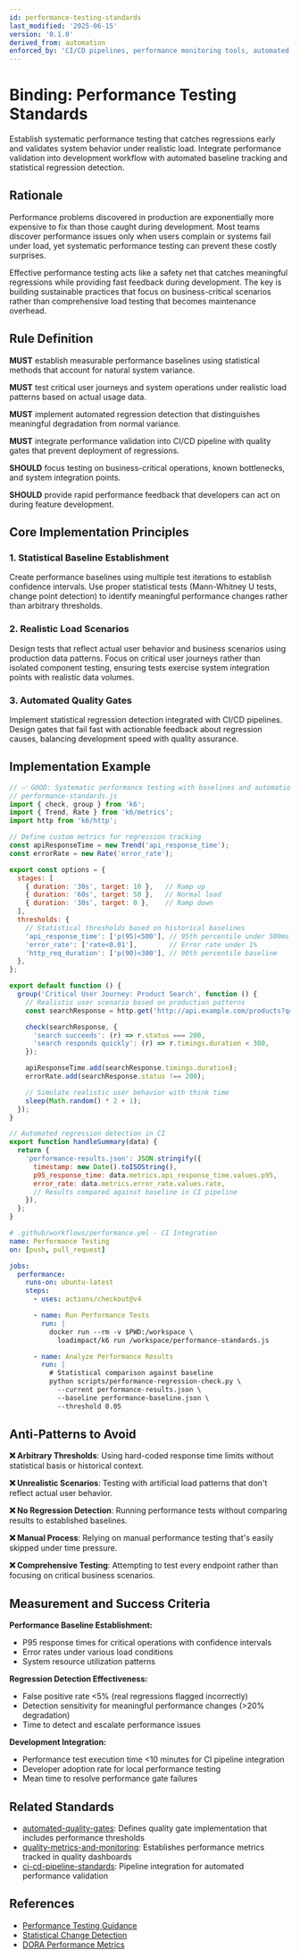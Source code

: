 ```yaml
---
id: performance-testing-standards
last_modified: '2025-06-15'
version: '0.1.0'
derived_from: automation
enforced_by: 'CI/CD pipelines, performance monitoring tools, automated regression detection'
---
```


# Binding: Performance Testing Standards

Establish systematic performance testing that catches regressions early and validates system behavior under realistic load. Integrate performance validation into development workflow with automated baseline tracking and statistical regression detection.

## Rationale

Performance problems discovered in production are exponentially more expensive to fix than those caught during development. Most teams discover performance issues only when users complain or systems fail under load, yet systematic performance testing can prevent these costly surprises.

Effective performance testing acts like a safety net that catches meaningful regressions while providing fast feedback during development. The key is building sustainable practices that focus on business-critical scenarios rather than comprehensive load testing that becomes maintenance overhead.

## Rule Definition

**MUST** establish measurable performance baselines using statistical methods that account for natural system variance.

**MUST** test critical user journeys and system operations under realistic load patterns based on actual usage data.

**MUST** implement automated regression detection that distinguishes meaningful degradation from normal variance.

**MUST** integrate performance validation into CI/CD pipeline with quality gates that prevent deployment of regressions.

**SHOULD** focus testing on business-critical operations, known bottlenecks, and system integration points.

**SHOULD** provide rapid performance feedback that developers can act on during feature development.

## Core Implementation Principles

### 1. Statistical Baseline Establishment
Create performance baselines using multiple test iterations to establish confidence intervals. Use proper statistical tests (Mann-Whitney U tests, change point detection) to identify meaningful performance changes rather than arbitrary thresholds.

### 2. Realistic Load Scenarios
Design tests that reflect actual user behavior and business scenarios using production data patterns. Focus on critical user journeys rather than isolated component testing, ensuring tests exercise system integration points with realistic data volumes.

### 3. Automated Quality Gates
Implement statistical regression detection integrated with CI/CD pipelines. Design gates that fail fast with actionable feedback about regression causes, balancing development speed with quality assurance.

## Implementation Example

```javascript
// ✅ GOOD: Systematic performance testing with baselines and automation
// performance-standards.js
import { check, group } from 'k6';
import { Trend, Rate } from 'k6/metrics';
import http from 'k6/http';

// Define custom metrics for regression tracking
const apiResponseTime = new Trend('api_response_time');
const errorRate = new Rate('error_rate');

export const options = {
  stages: [
    { duration: '30s', target: 10 },   // Ramp up
    { duration: '60s', target: 50 },   // Normal load
    { duration: '30s', target: 0 },    // Ramp down
  ],
  thresholds: {
    // Statistical thresholds based on historical baselines
    'api_response_time': ['p(95)<500'], // 95th percentile under 500ms
    'error_rate': ['rate<0.01'],        // Error rate under 1%
    'http_req_duration': ['p(90)<300'], // 90th percentile baseline
  },
};

export default function () {
  group('Critical User Journey: Product Search', function () {
    // Realistic user scenario based on production patterns
    const searchResponse = http.get('http://api.example.com/products?q=laptop&limit=20');

    check(searchResponse, {
      'search succeeds': (r) => r.status === 200,
      'search responds quickly': (r) => r.timings.duration < 300,
    });

    apiResponseTime.add(searchResponse.timings.duration);
    errorRate.add(searchResponse.status !== 200);

    // Simulate realistic user behavior with think time
    sleep(Math.random() * 2 + 1);
  });
}

// Automated regression detection in CI
export function handleSummary(data) {
  return {
    'performance-results.json': JSON.stringify({
      timestamp: new Date().toISOString(),
      p95_response_time: data.metrics.api_response_time.values.p95,
      error_rate: data.metrics.error_rate.values.rate,
      // Results compared against baseline in CI pipeline
    }),
  };
}
```

```yaml
# .github/workflows/performance.yml - CI Integration
name: Performance Testing
on: [push, pull_request]

jobs:
  performance:
    runs-on: ubuntu-latest
    steps:
      - uses: actions/checkout@v4

      - name: Run Performance Tests
        run: |
          docker run --rm -v $PWD:/workspace \
            loadimpact/k6 run /workspace/performance-standards.js

      - name: Analyze Performance Results
        run: |
          # Statistical comparison against baseline
          python scripts/performance-regression-check.py \
            --current performance-results.json \
            --baseline performance-baseline.json \
            --threshold 0.05
```

## Anti-Patterns to Avoid

**❌ Arbitrary Thresholds**: Using hard-coded response time limits without statistical basis or historical context.

**❌ Unrealistic Scenarios**: Testing with artificial load patterns that don't reflect actual user behavior.

**❌ No Regression Detection**: Running performance tests without comparing results to established baselines.

**❌ Manual Process**: Relying on manual performance testing that's easily skipped under time pressure.

**❌ Comprehensive Testing**: Attempting to test every endpoint rather than focusing on critical business scenarios.

## Measurement and Success Criteria

**Performance Baseline Establishment:**
- P95 response times for critical operations with confidence intervals
- Error rates under various load conditions
- System resource utilization patterns

**Regression Detection Effectiveness:**
- False positive rate <5% (real regressions flagged incorrectly)
- Detection sensitivity for meaningful performance changes (>20% degradation)
- Time to detect and escalate performance issues

**Development Integration:**
- Performance test execution time <10 minutes for CI pipeline integration
- Developer adoption rate for local performance testing
- Mean time to resolve performance gate failures

## Related Standards

- [automated-quality-gates](../../docs/bindings/core/automated-quality-gates.md): Defines quality gate implementation that includes performance thresholds
- [quality-metrics-and-monitoring](../../docs/bindings/core/quality-metrics-and-monitoring.md): Establishes performance metrics tracked in quality dashboards
- [ci-cd-pipeline-standards](../../docs/bindings/core/ci-cd-pipeline-standards.md): Pipeline integration for automated performance validation

## References

- [Performance Testing Guidance](https://k6.io/docs/testing-guides/load-testing/)
- [Statistical Change Detection](https://en.wikipedia.org/wiki/Change_detection)
- [DORA Performance Metrics](https://cloud.google.com/blog/products/devops-sre/using-the-four-keys-to-measure-your-devops-performance)
